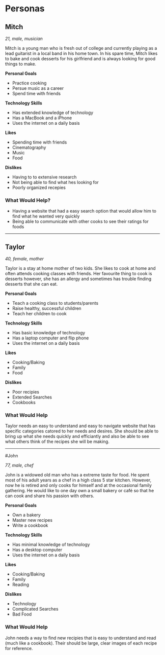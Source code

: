 # Personas

## Mitch

*21, male, musician*

Mitch is a young man who is fresh out of college and currently playing as a lead guitarist in a local band in his home town. In his spare time, Mitch likes to bake and cook desserts for his girlfriend and is always looking for good things to make.
 
**Personal Goals**

- Practice cooking
- Persue music as a career
- Spend time with friends

**Technology Skills**

- Has extended knowledge of technology
- Has a MacBook and a iPhone
- Uses the internet on a daily basis

**Likes**

- Spending time with friends
- Cinematography
- Music
- Food

**Dislikes**

- Having to to extensive research
- Not being able to find what hes looking for
- Poorly organized recepies

### What Would Help?

- Having a website that had a easy search option that would allow him to find what he wanted very quickly
- Being able to communicate with other cooks to see their ratings for foods

---

## Taylor

*40, female, mother*

Taylor is a stay at home mother of two kids. She likes to cook at home and often attends cooking classes with friends. Her favourite thing to cook is desserts however, she has an allergy and sometimes has trouble finding desserts that she can eat.

**Personal Goals**

- Teach a cooking class to students/parents
- Raise healthy, successful children
- Teach her children to cook

**Technology Skills**

- Has basic knowledge of technology
- Has a laptop computer and flip phone
- Uses the internet on a daily basis

**Likes**

- Cooking/Baking
- Family
- Food

**Dislikes**

- Poor recipies
- Extended Searches
- Cookbooks

### What Would Help

Taylor needs an easy to understand and easy to navigate website that has specific categories catored to her needs and desires. She should be able to bring up what she needs quickly and efficiantly and also be able to see what others think of the recipes she will be making.

---

#John

*77, male, chef*

John is a widowed old man who has a extreme taste for food. He spent most of his adult years as a chef in a high class 5 star kitchen. However, now he is retired and only cooks for himself and at the occasional family gathering. He would like to one day own a small bakery or café so that he can cook and share his passion with others.


**Personal Goals**

- Own a bakery
- Master new recipes
- Write a cookbook 

**Technology Skills**

- Has minimal knowledge of technology
- Has a desktop computer
- Uses the internet on a daily basis

**Likes**

- Cooking/Baking
- Family
- Reading

**Dislikes**

- Technology
- Complicated Searches
- Bad Food

### What Would Help

John needs a way to find new recipies that is easy to understand and read (much like a cookbook). Their should be large, clear images of each recipe for reference.







